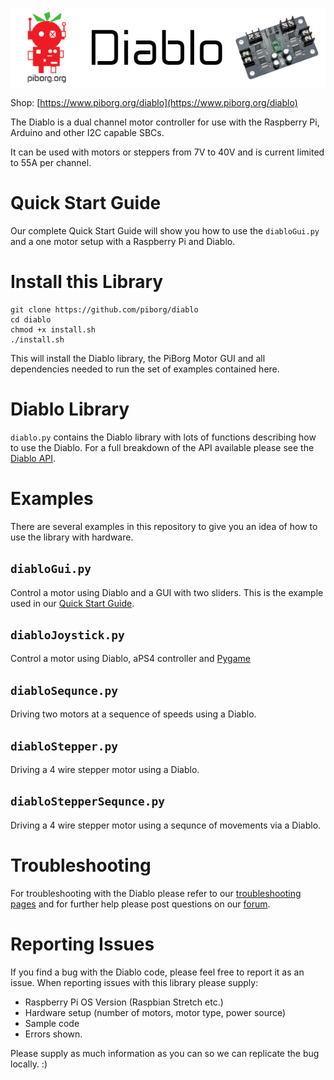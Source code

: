 ![PiBorg's Diablo](diablo_banner.png)

Shop: [https://www.piborg.org/diablo](https://www.piborg.org/diablo)

The Diablo is a dual channel motor controller for use with the Raspberry Pi, Arduino and other I2C capable SBCs.

It can be used with motors or steppers from 7V to 40V and is current limited to 55A per channel.

# Quick Start Guide
Our complete Quick Start Guide will show you how to use the ```diabloGui.py``` and a one motor setup with a Raspberry Pi and Diablo.

# Install this Library
```
git clone https://github.com/piborg/diablo
cd diablo
chmod +x install.sh
./install.sh
```
This will install the Diablo library, the PiBorg Motor GUI and all dependencies needed to run the set of examples contained here.

# Diablo Library
```diablo.py``` contains the Diablo library with lots of functions describing how to use the Diablo. For a full breakdown of the API available please see the [Diablo API]().

# Examples
There are several examples in this repository to give you an idea of how to use the library with hardware.

## ```diabloGui.py```
Control a motor using Diablo and a GUI with two sliders. This is the example used in our [Quick Start Guide]().

## ```diabloJoystick.py```
Control a motor using Diablo, aPS4 controller and [Pygame](https://www.pygame.org/)

## ```diabloSequnce.py```
Driving two motors at a sequence of speeds using a Diablo.

## ```diabloStepper.py```
Driving a 4 wire stepper motor using a Diablo.

## ```diabloStepperSequnce.py```
Driving a 4 wire stepper motor using a sequnce of movements via a Diablo.

# Troubleshooting
For troubleshooting with the Diablo please refer to our [troubleshooting pages](https://www.piborg.org/blog/diablo-troubleshooting) and for further help please post questions on our [forum](http://forum.piborg.org/forum/diablo).

# Reporting Issues

If you find a bug with the Diablo code, please feel free to report it as an issue. When reporting issues with this library please supply:
- Raspberry Pi OS Version (Raspbian Stretch etc.)
- Hardware setup (number of motors, motor type, power source)
- Sample code
- Errors shown.

Please supply as much information as you can so we can replicate the bug locally. :)
